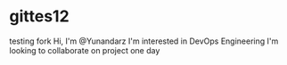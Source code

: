 # gittes12
testing fork
Hi, I'm @Yunandarz
I'm interested in DevOps Engineering
I'm looking to collaborate on project one day

